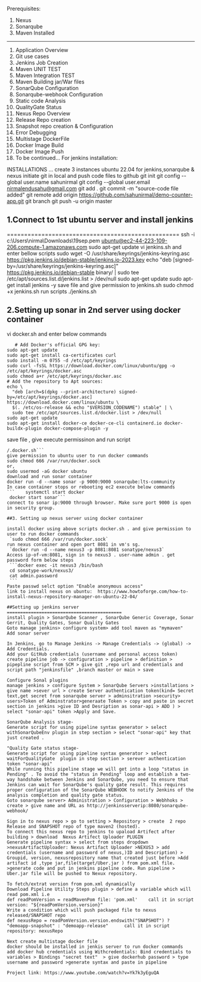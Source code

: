 Prerequisites:
1. Nexus 
2. Sonarqube
3. Maven Installed

------------------------------------------------------------
1. Application Overview
2. Git use cases
3. Jenkins Job Creation 
4. Maven UNIT TEST
5. Maven Integration TEST
6. Maven Building jar/War files
7. SonarQube Configuration
8. Sonarqube-webhook Configuration 
9. Static code Analysis 
10. QualityGate Status  
11. Nexus Repo Overview
12. Release Repo creation 
13. Snapshot repo creation  & Configuration
14. Error Debugging
15. Multistage DockerFile 
16. Docker Image Build
17. Docker Image Push
18. To be continued...
For jenkins installation:

INSTALLATIONS ...
create 3 instances ubuntu 22.04 for jenkins,sonarqube & nexus
initiate git in local and push code files to github
   git init
   git config --global user.name sahunirmal
   git config --global user.email nirmalendusahu@gmail.com
   git add .
   git commit -m "source-code file added"
   git remote add origin https://github.com/sahunirmal/demo-counter-app.git
   git branch
   git push -u origin master
   
## 1.Connect to 1st ubuntu server and install jenkins
==================================================
   ssh -i c:\Users\nirma\Downloads\19sep.pem ubuntu@ec2-44-223-109-206.compute-1.amazonaws.com
   sudo apt-get update
vi jenkins.sh  and enter  bellow scripts
   sudo wget -O /usr/share/keyrings/jenkins-keyring.asc \
   https://pkg.jenkins.io/debian-stable/jenkins.io-2023.key
   echo "deb [signed-by=/usr/share/keyrings/jenkins-keyring.asc]" \
   https://pkg.jenkins.io/debian-stable binary/ | sudo tee \
   /etc/apt/sources.list.d/jenkins.list > /dev/null
   sudo apt-get update
   sudo apt-get install jenkins -y
save file and give permission to jenkins.sh
   sudo chmod +x jenkins.sh
run scripts
   ./jenkins.sh
   
## 2.Setting up sonar  in 2nd server using docker container
   vi docker.sh    and enter below commands
```
   # Add Docker's official GPG key:
sudo apt-get update
sudo apt-get install ca-certificates curl
sudo install -m 0755 -d /etc/apt/keyrings
sudo curl -fsSL https://download.docker.com/linux/ubuntu/gpg -o /etc/apt/keyrings/docker.asc
sudo chmod a+r /etc/apt/keyrings/docker.asc
# Add the repository to Apt sources:
echo \
  "deb [arch=$(dpkg --print-architecture) signed-by=/etc/apt/keyrings/docker.asc] https://download.docker.com/linux/ubuntu \
  $(. /etc/os-release && echo "$VERSION_CODENAME") stable" | \
  sudo tee /etc/apt/sources.list.d/docker.list > /dev/null
sudo apt-get update
sudo apt-get install docker-ce docker-ce-cli containerd.io docker-buildx-plugin docker-compose-plugin -y
```
save file , give execute permissinon and run script
   ```sudo chmod +x docker.sh
   /.docker.sh```
give permission to ubuntu user to run docker commands
   sudo chmod 666 /var/run/docker.sock
   or,
   sudo usermod -aG docker ubuntu
download and run sonar container 
   docker run -d --name sonar -p 9000:9000 sonarqube:lts-community
In case container stops or rebooting ec2 execute below commands
```    systemctl start docker
    docker start sonar```
connect to sonar ip:9000 through browser. Make sure port 9000 is open in security group.    

##3. Setting up nexus server using docker container

install docker using above scripts docker.sh . and give permission to user to run docker commands
    `sudo chmod 666 /var/run/docker.sock`
run nexus container and open port 8081 in vm's sg.
    `docker run -d --name nexus3 -p 8081:8081 sonatype/nexus3`
Access ip-of-vm:8081, sign in to nexus3 . user-name admin . get password form below steps
    ```docker exec -it nexus3 /bin/bash
    cd sonatype-work/nexus3/
    cat admin.password
    ```
Paste passwd selct option "Enable anonymous access"
link to install nexus on ubuntu:  https://www.howtoforge.com/how-to-install-nexus-repository-manager-on-ubuntu-22-04/

##Setting up jenkins server
===========================================
install plugin > SonarQube Scanner , SonarQube Generic Coverage, Sonar Gerrit, Quality Gates, Sonar Quality Gates
Goto manage jenkins> configure system> add tool maven as "mymaven"
Add sonar server 

In Jenkins, go to Manage Jenkins -> Manage Credentials -> (global) -> Add Credentials.
Add your GitHub credentials (username and personal access token)
create pipeline job -> configuration > pipeline > definition > pipepline script from SCM > give git ,repo url and credentials and script path "jenkinsfile" ,branch master or main > save

Configure Sonal plugins
manage jenkins > configure System > SonarQube Servers >installations > give name >sever url > create Server authentication token(kind= Secret text,get secret from sonarqube server > adminsitration >security> users>Token of Adminstrator>generaate Token > copy and paste in secret section in jenkins >give ID and Desription as sonar-api > ADD ) > select "sonar-api" token >Apply and Save.

SonarQube Analysis stage-
Generate script for using pipeline syntax generator > select withSonarQubeEnv plugin in step section > select "sonar-api" key that just created .

"Quality Gate status stage-
Generate script for using pipeline syntax generator > select waitForQualityGate  plugin in step section > serever authentication token "sonar-api" 
While running this pipeline stage we will get into a loop "status in Pending" . To avoid the "status in Pending" loop and establish a two-way handshake between Jenkins and SonarQube, you need to ensure that Jenkins can wait for SonarQube's quality gate result. This requires proper configuration of the SonarQube WEBHOOK to notify Jenkins of the analysis completion and quality gate status.
Goto sonarqube server> Administration > Configuration > Webhhoks > create > give name and URL as http://jenkinsserverip:8080/sonarqube-webhook/  

Sign in to nexus repo > go to setting > Repository > create  2 repo Release and SNAPSHOT repo of type maven2 (hosted).
To connect this nexus repo to jenkins to upaload Artifect after building > download  Nexus Artifect Uploader PLUGIN
Generate pipeline syntax > select from steps dropdown >nexusArtifactUploader: Nexus Artifact Uploader >NEXUS3 > add credentials (username and password of nexus,)ID and Description) > Groupid, version, nexusrepository name that created just before >Add artifact id ,type jar,file(target/Uber.jar ) from pom.xml file. >generate code and put in jenkins pipeline code. Run pipeline > Uber.jar file will be pushed to Nexux repository.

To fetch/extrat version from pom.xml dynamically 
Download Pipeline Utility Steps plugin > define a variable which will read pom.xml i.e 
def readPomVersion = readMavenPom file: 'pom.xml'    call it in script
version: "${readPomVersion.version}"
Write a condition which will push packaged file to nexus released/SNAPSHOT repo
def nexusRepo = readPomVersion.version.endswith("SNAPSHOT") ? "demoapp-snapshot" : "demoapp-release"      call it in script
repository: nexusRepo

Next create multistage docker file
docker should be installed in jenkis server to run docker commands
add docker hub credentials using Withcredentials: Bind credentials to variables > Bindings "secret text"  > give dockerhub password > type username and password >generate syntax and paste in pipeline

Project link: https://www.youtube.com/watch?v=Yk7k3yEguQA











    
    
    


   

   
   
   

